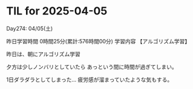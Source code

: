 # TIL for 2025-04-05
Day274: 04/05(土)

昨日学習時間 0時間25分(累計:576時間00分)
学習内容 【アルゴリズム学習】

昨日は、朝にアルゴリズム学習

夕方は少しノンバリとしていたら
あっという間に時間が過ぎてしまい。

1日ダラダラとしてしまった…
疲労感が溜まっていたような気もする。